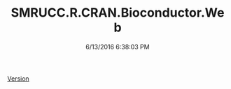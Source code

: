 ﻿---
title: SMRUCC.R.CRAN.Bioconductor.Web
date: 6/13/2016 6:38:03 PM
---

[Version](T-SMRUCC.R.CRAN.Bioconductor.Web.Version.html)
